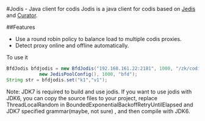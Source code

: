 #Jodis - Java client for codis
Jodis is a java client for codis based on [Jedis](https://github.com/xetorthio/jedis) and [Curator](http://curator.apache.org/).

##Features
- Use a round robin policy to balance load to multiple codis proxies.
- Detect proxy online and offline automatically.


To use it
```java
BfdJodis bfdjodis = new BfdJodis("192.168.161.22:2181", 1000, "/zk/codis/db_test23/proxy",
			new JedisPoolConfig(), 1000, "bfd");
String str = bfdjodis.set("k1","v1");
```
Note: JDK7 is required to build and use jodis. If you want to use jodis with JDK6, you can copy the source files to your project, replace ThreadLocalRandom in BoundedExponentialBackoffRetryUntilElapsed and JDK7 specified grammar(maybe, not sure) , and then compile with JDK6.
